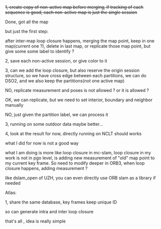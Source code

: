 ~~1, create copy of non-active map before merging, if tracking of each sequence is good, each non-active map is just the single session~~

Done, got all the map

but just the first step:

after inter-map loop closure happens, merging the map point, keep in one map(current one ?), delete in last map, or replicate those map point, but give some some label to identify ?

2, save each non-active session, or give color to it

3, can we add the loop closure, but also reserve the origin session structure, so we have cross edge between each partitions, we can do DSO2, and we also keep the partitions(not one active map)

NO, replicate measurement and poses is not allowed ? or it is allowed ?

OK, we can replicate, but we need to set interior, boundary and neighbor manually 

NO, just given the partition label, we can process it 

3, running on some outdoor data maybe better...

4, look at the result for now, directly running on NCLT should works

what I did for now is not a good way



what I am doing is more like loop closure in mc-slam, loop closure in my work is not in pgo level, is adding new measurement of "old" map point to my current key frame. So need to modify deeper in ORB3, when loop closure happens, adding measurement ?

like dslam_open of UZH, you can even directly use ORB slam as a library if needed 



Atlas:

1, share the same database, key frames keep unique ID

so can generate intra and inter loop closure

that's all , idea is really simple